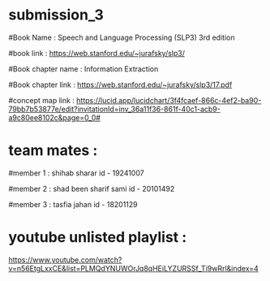 # submission_3


#Book Name : Speech and Language Processing (SLP3) 3rd edition 


#book link : https://web.stanford.edu/~jurafsky/slp3/


#Book chapter name : Information Extraction 


#Book chapter link : https://web.stanford.edu/~jurafsky/slp3/17.pdf



#concept map link : https://lucid.app/lucidchart/3f4fcaef-866c-4ef2-ba90-79bb7b53877e/edit?invitationId=inv_36a11f36-861f-40c1-acb9-a9c80ee8102c&page=0_0#

# team mates :


#member 1 : shihab sharar            id - 19241007


#member 2 : shad been sharif sami    id - 20101492


#member 3 : tasfia jahan              id - 18201129



# youtube unlisted playlist : 
https://www.youtube.com/watch?v=n56EtgLxxCE&list=PLMQdYNUWOrJq8qHEiLYZURSSf_Ti9wRrl&index=4
